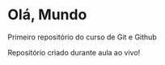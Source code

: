 # Olá, Mundo
 Primeiro repositório do curso de Git e Github

 Repositório criado durante aula ao vivo!
 
